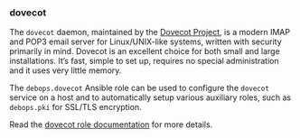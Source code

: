 ### dovecot

The `dovecot` daemon, maintained by the [Dovecot
Project](https://www.dovecot.org/), is a modern IMAP and POP3 email
server for Linux/UNIX-like systems, written with security primarily in
mind. Dovecot is an excellent choice for both small and large
installations. It’s fast, simple to set up, requires no special
administration and it uses very little memory.

The `debops.dovecot` Ansible role can be used to configure the `dovecot`
service on a host and to automatically setup various auxiliary roles,
such as `debops.pki` for SSL/TLS encryption.

Read the [dovecot role documentation](https://docs.debops.org/en/stable-3.0/ansible/roles/dovecot/) for more details.
